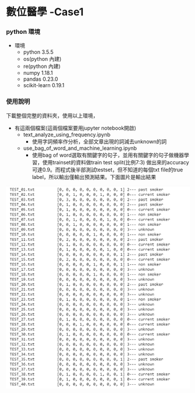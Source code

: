 # 數位醫學 -Case1
### python 環境 
* 環境
    * python                    3.5.5
    * os(python 內建)
    * re(python 內建)
    * numpy                     1.18.1 
    * pandas                    0.23.0
    * scikit-learn              0.19.1

### 使用說明 

下載整個完整的資料夾，使用以上環境，
* 有這兩個檔案(這兩個檔案要用jupyter notebook開啟)
    * text_analyze_using_frequency.ipynb
        * 使用字詞頻率作分析，全部文章出現的詞減去unknown的詞
    * use_bag_of_word_and_machine_learning.ipynb
        * 使用bag of word選取有關鍵字的句子，並用有關鍵字的句子做機器學習，使用trainset的資料做train test split(比例7:3) 做出來的accuracy可達0.9。而程式後半部測試testset，但不知道的每個txt file的true label，所以輸出僅輸出預測結果。下面圖片是輸出結果

![image](https://github.com/BunnyEricMarcus/-Case1/blob/main/testset_prediction.PNG)
